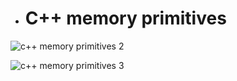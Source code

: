 - # C++ memory primitives

![c++ memory primitives 2](https://github.com/havenow/my-C-plus-plus/blob/master/C%2B%2B%E5%86%85%E5%AD%98%E7%AE%A1%E7%90%86/images/c%2B%2B%20memory%20primitives%202.png)  

![c++ memory primitives 3](https://github.com/havenow/my-C-plus-plus/blob/master/C%2B%2B%E5%86%85%E5%AD%98%E7%AE%A1%E7%90%86/images/c%2B%2B%20memory%20primitives%203.png)  
